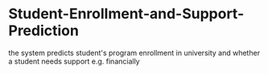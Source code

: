 # Student-Enrollment-and-Support-Prediction
the system  predicts student's program enrollment in university and  whether a student needs support e.g. financially
